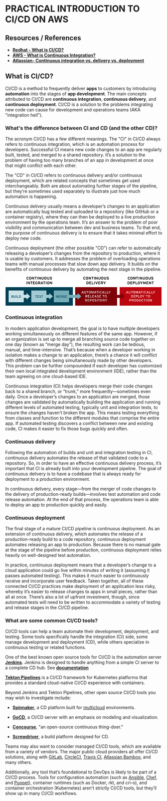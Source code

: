 # PRACTICAL INTRODUCTION TO CI/CD ON AWS

## Resources / References
- [**Redhat - What is CI/CD?**](https://www.redhat.com/en/topics/devops/what-is-ci-cd)
- [**AWS - What is Continuous Integration?**](https://aws.amazon.com/devops/continuous-integration/)
- [**Atlassian- Continuous integration vs. delivery vs. deployment**](https://www.atlassian.com/continuous-delivery/principles/continuous-integration-vs-delivery-vs-deployment)

## What is CI/CD?
CI/CD is a method to frequently deliver **apps** to customers by introducing **automation** into the stages of **app development**. The main concepts attributed to CI/CD are **continuous integration**, **continuous delivery**, and **continuous deployment**. CI/CD is a solution to the problems integrating new code can cause for development and operations teams (AKA "integration hell").

### What's the difference between CI and CD (and the other CD)?
The acronym CI/CD has a few different meanings. The "CI" in CI/CD always refers to continuous integration, which is an automation process for developers. Successful CI means new code changes to an app are regularly built, tested, and merged to a shared repository. It’s a solution to the problem of having too many branches of an app in development at once that might conflict with each other.

The "CD" in CI/CD refers to continuous delivery and/or continuous deployment, which are related concepts that sometimes get used interchangeably. Both are about automating further stages of the pipeline, but they’re sometimes used separately to illustrate just how much automation is happening.

Continuous delivery usually means a developer’s changes to an application are automatically bug tested and uploaded to a repository (like GitHub or a container registry), where they can then be deployed to a live production environment by the operations team. It’s an answer to the problem of poor visibility and communication between dev and business teams. To that end, the purpose of continuous delivery is to ensure that it takes minimal effort to deploy new code.

Continuous deployment (the other possible "CD") can refer to automatically releasing a developer’s changes from the repository to production, where it is usable by customers. It addresses the problem of overloading operations teams with manual processes that slow down app delivery. It builds on the benefits of continuous delivery by automating the next stage in the pipeline.

![CI-CD Flow](images/ci-cd-flow-desktop.png)

### Continuous integration
In modern application development, the goal is to have multiple developers working simultaneously on different features of the same app. However, if an organization is set up to merge all branching source code together on one day (known as “merge day”), the resulting work can be tedious, manual, and time-intensive. That’s because when a developer working in isolation makes a change to an application, there’s a chance it will conflict with different changes being simultaneously made by other developers. This problem can be further compounded if each developer has customized their own local integrated development environment (IDE), rather than the team agreeing on one cloud-based IDE.

Continuous integration (CI) helps developers merge their code changes back to a shared branch, or “trunk,” more frequently—sometimes even daily. Once a developer’s changes to an application are merged, those changes are validated by automatically building the application and running different levels of automated testing, typically unit and integration tests, to ensure the changes haven’t broken the app. This means testing everything from classes and function to the different modules that comprise the entire app. If automated testing discovers a conflict between new and existing code, CI makes it easier to fix those bugs quickly and often.

### Continuous delivery
Following the automation of builds and unit and integration testing in CI, continuous delivery automates the release of that validated code to a repository. So, in order to have an effective continuous delivery process, it’s important that CI is already built into your development pipeline. The goal of continuous delivery is to have a codebase that is always ready for deployment to a production environment.

In continuous delivery, every stage—from the merger of code changes to the delivery of production-ready builds—involves test automation and code release automation. At the end of that process, the operations team is able to deploy an app to production quickly and easily.

### Continuous deployment
The final stage of a mature CI/CD pipeline is continuous deployment. As an extension of continuous delivery, which automates the release of a production-ready build to a code repository, continuous deployment automates releasing an app to production. Because there is no manual gate at the stage of the pipeline before production, continuous deployment relies heavily on well-designed test automation.

In practice, continuous deployment means that a developer’s change to a cloud application could go live within minutes of writing it (assuming it passes automated testing). This makes it much easier to continuously receive and incorporate user feedback. Taken together, all of these connected CI/CD practices make deployment of an application less risky, whereby it’s easier to release changes to apps in small pieces, rather than all at once. There’s also a lot of upfront investment, though, since automated tests will need to be written to accommodate a variety of testing and release stages in the CI/CD pipeline.

### What are some common CI/CD tools?
CI/CD tools can help a team automate their development, deployment, and testing. Some tools specifically handle the integration (CI) side, some manage development and deployment (CD), while others specialize in continuous testing or related functions.

One of the best known open source tools for CI/CD is the automation server [**Jenkins**](https://www.jenkins.io/). Jenkins is designed to handle anything from a simple CI server to a complete CD hub. See [**documentation**](https://www.jenkins.io/doc/)

[**Tekton Pipelines**](https://tekton.dev/) is a CI/CD framework for Kubernetes platforms that provides a standard cloud-native CI/CD experience with containers.

Beyond Jenkins and Tekton Pipelines, other open source CI/CD tools you may wish to investigate include:

- [**Spinnaker**](https://spinnaker.io/), a CD platform built for [multicloud](https://www.redhat.com/en/topics/cloud-computing/what-is-multicloud?cicd=32h281b) environments.

- [**GoCD**](https://www.gocd.org/), a CI/CD server with an emphasis on modeling and visualization.

- [**Concourse**](https://concourse-ci.org/), "an open-source continuous thing-doer."

- [**Screwdriver**](https://screwdriver.cd/), a build platform designed for CD.

Teams may also want to consider managed CI/CD tools, which are available from a variety of vendors. The major public cloud providers all offer CI/CD solutions, along with [GitLab](https://about.gitlab.com/), [CircleCI](https://circleci.com/), [Travis CI](https://www.travis-ci.com/), [Atlassian Bamboo](https://www.atlassian.com/software/bamboo), and many others.

Additionally, any tool that’s foundational to DevOps is likely to be part of a CI/CD process. Tools for configuration automation (such as [Ansible](https://www.redhat.com/en/technologies/management/ansible?cicd=32h281b), [Chef](https://www.chef.io/), and [Puppet](https://puppet.com/)), container runtimes (such as Docker, rkt, and cri-o), and container orchestration (Kubernetes) aren’t strictly CI/CD tools, but they’ll show up in many CI/CD workflows.

